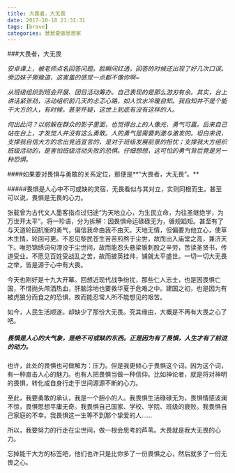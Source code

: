 ```yaml
---
title: 大畏者，大无畏
date: 2017-10-18 21:31:31
tags: [brave]
categories: 慧慧要做思想家
---
```


###大畏者，大无畏

*安卓课上，被老师点名回答问题。脸瞬间红透，回答的时候还出现了好几次口误。旁边妹子揶揄道，这害羞的感觉一点都不像你啊~*

*从班级组织到班会开展、团日活动筹办。自己表现的是那么游刃有余。其实，台上讲话紧张劲，活动组织前几天的忐忑心路，如人饮水冷暖自知。我自知并不是个能干大方的人，有时候，甚至怀疑，这世上到底有没有这样的人。*

*何出此问？以前躲在群众的影子里面，也觉得台上的人像光，勇气可嘉。后来自己站在台上，才发觉人并没有这么勇敢。人的勇气是需要刺激与激发的。坦白来说，支撑我自信大方的念出竞选宣言的，是对于班级发展前景的担忧；支撑我大方组织班级活动的，是害怕班级活动失败的恐惧。仔细想想，这可怕的勇气背后竟是另一种恐惧。*

####如果要对畏惧与勇敢的关系定位，那便是**“大畏者，大无畏”。**

#####畏惧是人心中不可或缺的灵宿，无畏看似与其对立，实则同根而生。甚至可以说，畏惧是无畏的心力。

张载曾为古代文人墨客指点过归途“为天地立心，为生民立命，为往圣继绝学，为万世开太平”。将一珍语，分为拆解：因畏惧命运碌碌无为，循规蹈矩。甚至有了与天道轮回抗衡的勇气，偏信我命由我不由天。天地无情，但偏要为他立心，使草木生情，轮回可更。不忍见黎民苍生苦苦煎熬于尘世，故而出入庙堂之高，兼济天下。唯恐锦绣词句湮没于尘世间，故而能忍头悬梁锥刺股之辛劳，苦读圣贤书，传道受业。不愿见百姓受战乱之苦，故而披英挂帅，铺就太平盛世。一切一切大无畏之举，皆是源于心中有大畏。

今天也刚好是十九大开幕。回想近现代战争纷扰，那些仁人志士，也是因畏惧亡国，不惜抛头颅洒热血，肝脑涂地也要救华夏于危难之中。建国之初，也是因为有被虎狼分而食之的恐惧，故而能忍常人所不能想见的艰苦。

如今，人民生活顺遂。却缺少了那份大无畏。究其缘由，大概是不再有大畏之心了吧。

##### 畏惧是人心的大气象，是绝不可或缺的东西。正是因为有了畏惧，人生才有了前进的动力。

也许，此处的畏惧也可做解为：压力。但是我更倾心于畏惧这个词。因为这个词，有一种直击人心的魅力。也有人把畏惧当做一种信仰。比如神论者，就是将对神明的畏惧，转化成自身行走于世间源源不断的心力。

至此，我要勇敢的承认，我是一个胆小的人。我畏惧生活碌碌无为，畏惧情感波澜不惊，畏惧思想平庸无奇。我畏惧自己国家、学校、学院、班级的衰败。我畏惧自己家庭的不幸。我畏惧这一生等不到那个挚爱的人......

所以，我要努力的行走在尘世间，做一根会思考的芦苇。大畏就是我大无畏的心力。

忘掉能干大方的标签吧，他们也许只是比你多了一份畏惧之心，然后就多了一份无畏之心。







